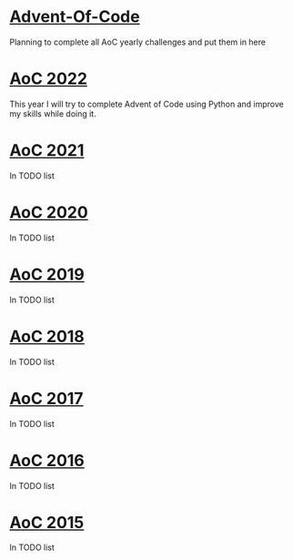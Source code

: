 # [Advent-Of-Code](https://adventofcode.com/)
Planning to complete all AoC yearly challenges and put them in here

# [AoC 2022](https://github.com/MantasSilanskas/Advent-Of-Code-2022)

This year I will try to complete Advent of Code using Python and improve my skills while doing it.

# [AoC 2021](https://github.com/MantasSilanskas/Advent-Of-Code-2021)

In TODO list

# [AoC 2020](https://webdeasy.de/wp-content/uploads/2020/06/404-pages.jpg)

In TODO list

# [AoC 2019](https://webdeasy.de/wp-content/uploads/2020/06/404-pages.jpg)

In TODO list

# [AoC 2018](https://webdeasy.de/wp-content/uploads/2020/06/404-pages.jpg)

In TODO list

# [AoC 2017](https://webdeasy.de/wp-content/uploads/2020/06/404-pages.jpg)

In TODO list

# [AoC 2016](https://webdeasy.de/wp-content/uploads/2020/06/404-pages.jpg)

In TODO list

# [AoC 2015](https://webdeasy.de/wp-content/uploads/2020/06/404-pages.jpg)

In TODO list
